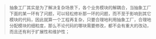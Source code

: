 >抽象工厂其实是为了解决复杂场景下，各个业务模块的解耦合，当抽象工厂下面的某一环有了问题，可以轻松修补那一环的问题，而不至于影响到其它模块的代码，因此就算一个工程再复杂，只要合理地利用抽象工厂，合理地分配模块的细粒度，那么不论代码的哪块需要修改，都不会有重大的改动，而且还有利于扩展性和维护性；